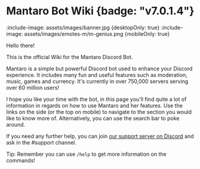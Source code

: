 # Mantaro Bot Wiki {badge: "v7.0.1.4"}

:include-image: assets/images/banner.jpg {desktopOnly: true}
:include-image: assets/images/emotes-m/m-genius.png {mobileOnly: true}

Hello there!

This is the official Wiki for the Mantaro Discord Bot. 
 
Mantaro is a simple but powerful Discord bot used to enhance your Discord experience. It includes many fun and useful features such as moderation, music, games and currency. It's currently in over 750,000 servers serving over 60 million users!

I hope you like your time with the bot, in this page you'll find quite a lot of information in regards on how to use Mantaro and her features.
Use the links on the side (or the top on mobile) to navigate to the section you would like to know more of. Alternatively, you can use the search bar to poke around.

If you need any further help, you can join [our support server on Discord](https://support.mantaro.site) and ask in the #support channel.

Tip: Remember you can use `/help` to get more information on the commands!

